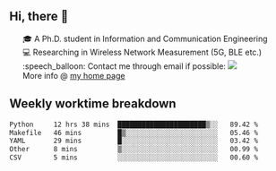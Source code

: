 <h2 > Hi, there 👋 </h3>

<div >
 <ul>
 🎓 A Ph.D. student in Information and Communication Engineering <br>
 💻 Researching in Wireless Network Measurement (5G, BLE etc.)<br>
 :speech_balloon: Contact me through email if possible: <a href="mailto:ethanjia@sjtu.edu.cn"><img src="https://img.shields.io/badge/-ethanjia@sjtu.edu.cn-c14438?style=plastic&logo=Gmail&logoColor=white&link=mailto:mailto:ethanjia@sjtu.edu.cn"></a> <br>
  More info @ <a href="https://haifengjia.github.io">my home page</a>
 </ul>
</div>

<h2 >
Weekly worktime breakdown
</h1>


<!--START_SECTION:waka-->

```txt
Python     12 hrs 38 mins  ██████████████████████▒░░   89.42 %
Makefile   46 mins         █▒░░░░░░░░░░░░░░░░░░░░░░░   05.46 %
YAML       29 mins         █░░░░░░░░░░░░░░░░░░░░░░░░   03.42 %
Other      8 mins          ▒░░░░░░░░░░░░░░░░░░░░░░░░   00.99 %
CSV        5 mins          ░░░░░░░░░░░░░░░░░░░░░░░░░   00.60 %
```

<!--END_SECTION:waka-->


